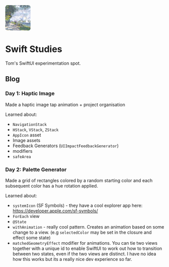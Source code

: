 <img src="./assets/icon.png" width="80px" height="80px" />

# Swift Studies

Tom's SwiftUI experimentation spot.

## Blog

### Day 1: Haptic Image

Made a haptic image tap animation + project organisation

Learned about:
- `NavigationStack`
- `HStack`, `VStack`, `ZStack`
- `AppIcon` asset
- Image assets
- Feedback Generators (`UIImpactFeedbackGenerator`)
- modifiers
- `safeArea`

### Day 2: Palette Generator

Made a grid of rectangles colored by a random starting color and each subsequent color has a hue rotation applied.

Learned about:
- `systemIcon` (SF Symbols) - they have a cool explorer app here: https://developer.apple.com/sf-symbols/
- `ForEach` view
- `@State`
- `withAnimation` - really cool pattern. Creates an animation based on some change to a view. (e.g `selectedColor` may be set in the closure and effect some state)
- `matchedGeometryEffect` modifier for animations. You can tie two views together with a unique id to enable SwiftUI to work out how to transition between two states, even if the two views are distinct. I have no idea how this works but its a really nice dev experience so far.

